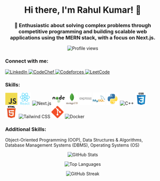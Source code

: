 <h1 align="center">Hi there, I'm Rahul Kumar! 👋</h1>
<h3 align="center">🚀 Enthusiastic about solving complex problems through competitive programming and building scalable web applications using the MERN stack, with a focus on Next.js.</h3>

<p align="center">
  <img src="https://komarev.com/ghpvc/?username=rkg263&label=Profile%20views&color=0e75b6&style=flat" alt="Profile views" />
</p>

<h3 align="left">Connect with me:</h3>
<p align="left">
  <a href="https://linkedin.com/in/rahulkumar" target="_blank">
    <img src="https://img.shields.io/badge/linkedin-%230077B5.svg?&style=flat&logo=linkedin&logoColor=white" alt="LinkedIn" />
  </a>
  <a href="https://www.codechef.com/users/adder_1" target="_blank">
    <img src="https://img.shields.io/badge/CodeChef-%23000000.svg?&style=flat&logo=codechef&logoColor=white" alt="CodeChef" />
  </a>
  <a href="https://codeforces.com/profile/thisisrkrkrk" target="_blank">
    <img src="https://img.shields.io/badge/Codeforces-%23172E6C.svg?&style=flat&logo=codeforces&logoColor=white" alt="Codeforces" />
  </a>
  <a href="https://www.leetcode.com/kundan" target="_blank">
    <img src="https://img.shields.io/badge/LeetCode-%23FFA116.svg?&style=flat&logo=leetcode&logoColor=white" alt="LeetCode" />
  </a>
</p>

<h3 align="left">Skills:</h3>
<p align="left">
  <img src="https://raw.githubusercontent.com/devicons/devicon/master/icons/javascript/javascript-original.svg" alt="JavaScript" width="40" height="40"/>
  <img src="https://raw.githubusercontent.com/devicons/devicon/master/icons/react/react-original-wordmark.svg" alt="React.js" width="40" height="40"/>
  <img src="https://cdn.worldvectorlogo.com/logos/nextjs-2.svg" alt="Next.js" width="40" height="40"/>
  <img src="https://raw.githubusercontent.com/devicons/devicon/master/icons/nodejs/nodejs-original-wordmark.svg" alt="Node.js" width="40" height="40"/>
  <img src="https://raw.githubusercontent.com/devicons/devicon/master/icons/mongodb/mongodb-original-wordmark.svg" alt="MongoDB" width="40" height="40"/>
  <img src="https://raw.githubusercontent.com/devicons/devicon/master/icons/express/express-original-wordmark.svg" alt="Express.js" width="40" height="40"/>
  <img src="https://raw.githubusercontent.com/devicons/devicon/master/icons/mysql/mysql-original-wordmark.svg" alt="MySQL" width="40" height="40"/>
  <img src="https://raw.githubusercontent.com/devicons/devicon/master/icons/python/python-original.svg" alt="Python" width="40" height="40"/>
  <img src="https://raw.githubusercontent.com/devicons/devicon/master/icons/cpp/cpp-original.svg" alt="C++" width="40" height="40"/>
  <img src="https://raw.githubusercontent.com/devicons/devicon/master/icons/css3/css3-original-wordmark.svg" alt="CSS3" width="40" height="40"/>
  <img src="https://raw.githubusercontent.com/devicons/devicon/master/icons/html5/html5-original-wordmark.svg" alt="HTML5" width="40" height="40"/>
  <img src="https://www.vectorlogo.zone/logos/tailwindcss/tailwindcss-icon.svg" alt="Tailwind CSS" width="40" height="40"/>
  <img src="https://raw.githubusercontent.com/devicons/devicon/master/icons/git/git-original.svg" alt="Git" width="40" height="40"/>
  <img src="https://www.vectorlogo.zone/logos/docker/docker-icon.svg" alt="Docker" width="40" height="40"/>
</p>

<h3 align="left">Additional Skills:</h3>
<p align="left">
  Object-Oriented Programming (OOP), Data Structures & Algorithms, Database Management Systems (DBMS), Operating Systems (OS)
</p>

<p align="center">
  <img src="https://github-readme-stats.vercel.app/api?username=rkg263&show_icons=true&count_private=true&hide=contribs,issues&theme=radical" alt="GitHub Stats" />
</p>

<p align="center">
  <img src="https://github-readme-stats.vercel.app/api/top-langs/?username=rkg263&layout=compact&langs_count=6&theme=radical" alt="Top Languages" />
</p>

<p align="center">
  <img src="https://github-readme-streak-stats.herokuapp.com/?user=rkg263&theme=radical" alt="GitHub Streak" />
</p>
